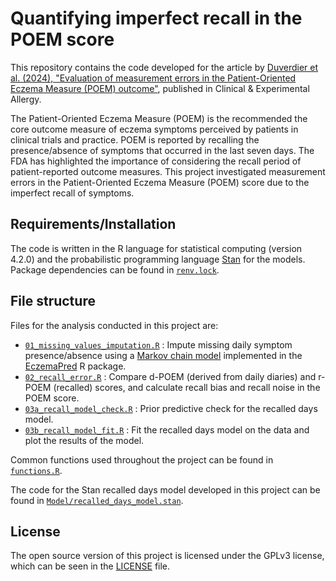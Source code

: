 # Quantifying imperfect recall in the POEM score

This repository contains the code developed for the article by [Duverdier et al. (2024), "Evaluation of measurement errors in the Patient-Oriented Eczema Measure (POEM) outcome"](https://doi.org/10.1111/cea.14441), published in Clinical & Experimental Allergy.

The Patient-Oriented Eczema Measure (POEM) is the recommended the core outcome measure of eczema symptoms perceived by patients in clinical trials and practice. POEM is reported by recalling the presence/absence of symptoms that occurred in the last seven days. The FDA has highlighted the importance of considering the recall period of patient-reported outcome measures. This project investigated measurement errors in the Patient-Oriented Eczema Measure (POEM) score due to the imperfect recall of symptoms.

## Requirements/Installation

The code is written in the R language for statistical computing (version 4.2.0) and the probabilistic programming language [Stan](https://mc-stan.org/) for the models. 
Package dependencies can be found in [`renv.lock`](renv.lock).

## File structure
Files for the analysis conducted in this project are:
 - [`01_missing_values_imputation.R`](01_missing_values_imputation.R) : Impute missing daily symptom presence/absence using a [Markov chain model](https://ghurault.github.io/EczemaPred/articles/MC.html) implemented in the [EczemaPred](https://ghurault.github.io/EczemaPred/index.html) R package.
 - [`02_recall_error.R`](02_recall_error.R) : Compare d-POEM (derived from daily diaries) and r-POEM (recalled) scores, and calculate recall bias and recall noise in the POEM score.
 - [`03a_recall_model_check.R`](03a_recall_model_check.R) : Prior predictive check for the recalled days model.
 - [`03b_recall_model_fit.R`](03b_recall_model_fit.R) : Fit the recalled days model on the data and plot the results of the model.
 
Common functions used throughout the project can be found in [`functions.R`](functions.R).

The code for the Stan recalled days model developed in this project can be found in [`Model/recalled_days_model.stan`](Model/recalled_days_model.stan).

## License
The open source version of this project is licensed under the GPLv3 license, which can be seen in the [LICENSE](LICENSE) file.
